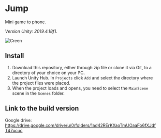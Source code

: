 # Jump
Mini game to phone.

_Version Unity: 2019.4.18f1._

![Creen](https://user-images.githubusercontent.com/55539313/107515158-b5ea0000-6bbb-11eb-80d1-e15b2835c6cd.png)


## Install

1. Download this repository, either through zip file or clone it via Git, to a directory of your choice on your PC.
2. Launch Unity Hub. In `Projects` click `Add` and select the directory where the project files were placed.
3. When the project loads and opens, you need to select the `MainScene` scene in the `Scenes` folder.


## Link to the build version
Google drive: https://drive.google.com/drive/u/0/folders/1ad42RErKXaoTmUOaaFo6fXJdfT47ucuc
